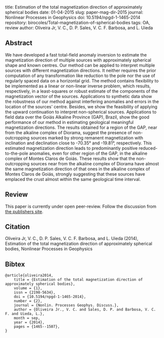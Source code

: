 title: Estimation of the total magnetization direction of approximately spherical bodies
date: 01-04-2015
slug: paper-mag-dir-2015
journal: Nonlinear Processes in Geophysics
doi: 10.5194/npgd-1-1465-2014
repository: birocoles/Total-magnetization-of-spherical-bodies
tags: OA, review
author: Oliveira Jr, V. C., D. P. Sales, V. C. F. Barbosa, and L. Uieda

## Abstract

We have developed a fast total-field anomaly inversion to estimate the
magnetization direction of multiple sources with approximately spherical shape
and known centres. Our method can be applied to interpret multiple sources with
different magnetization directions. It neither requires the prior computation
of any transformation like reduction to the pole nor the use of regularly
spaced data on a horizontal grid. The method contains flexibility to be
implemented as a linear or non-linear inverse problem, which results,
respectively, in a least-squares or robust estimate of the components of the
magnetization vector of the sources. Applications to synthetic data show the
robustness of our method against interfering anomalies and errors in the
location of the sources' centre. Besides, we show the feasibility of applying
the upward continuation to interpret non-spherical sources. Applications to
field data over the Goiás Alkaline Province (GAP), Brazil, show the good
performance of our method in estimating geological meaningful magnetization
directions. The results obtained for a region of the GAP, near from the
alkaline complex of Diorama, suggest the presence of non-outcropping sources
marked by strong remanent magnetization with inclination and declination close
to -70.35° and -19.81°, respectively. This estimated magnetization direction
leads to predominantly positive reduced-to-the-pole anomalies, even for other
region of the GAP, in the alkaline complex of Montes Claros de Goiás. These
results show that the non-outcropping sources near from the alkaline complex of
Diorama have almost the same magnetization direction of that ones in the
alkaline complex of Montes Claros de Goiás, strongly suggesting that these
sources have emplaced the crust almost within the same geological time
interval.

## Review

This paper is currently under open peer-review. Follow the discussion
from
[the publishers
site](http://www.nonlin-processes-geophys-discuss.net/1/1465/2014/npgd-1-1465-2014-discussion.html).

## Citation

Oliveira Jr, V. C., D. P. Sales, V. C. F. Barbosa, and L. Uieda (2014),
Estimation of the total magnetization direction of approximately spherical
bodies, Nonlinear Processes in Geophysics

## Bibtex

    @article{oliveira2014,
        title = {Estimation of the total magnetization direction of approximately spherical bodies},
        volume = {1},
        issn = {2198-5634},
        doi = {10.5194/npgd-1-1465-2014},
        number = {2},
        journal = {Nonlin. Processes Geophys. Discuss.},
        author = {Oliveira Jr., V. C. and Sales, D. P. and Barbosa, V. C. F. and Uieda, L.},
        month = sep,
        year = {2014},
        pages = {1465--1507},
    }
